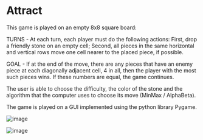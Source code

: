 # Attract

This game is played on an empty 8x8 square board:

TURNS - At each turn, each player must do the following actions:
First, drop a friendly stone on an empty cell;
Second, all pieces in the same horizontal and vertical rows move one cell nearer to the placed piece, if possible.

GOAL - If at the end of the move, there are any pieces that have an enemy piece at each diagonally adjacent cell, 4 in all, then the player with the most such pieces wins. If these numbers are equal, the game continues.

The user is able to choose the difficulty, the color of the stone and the algorithm that the computer uses to choose its move (MinMax / AlphaBeta).

The game is played on a GUI implemented using the python library Pygame.

![image](https://github.com/BogdanPopel/Attract/assets/79463256/c228c0ee-40d8-41fe-ba93-80be11ceae0c)


![image](https://github.com/BogdanPopel/Attract/assets/79463256/a11c2019-8228-45cc-b1cb-bffb3fde1c53)

